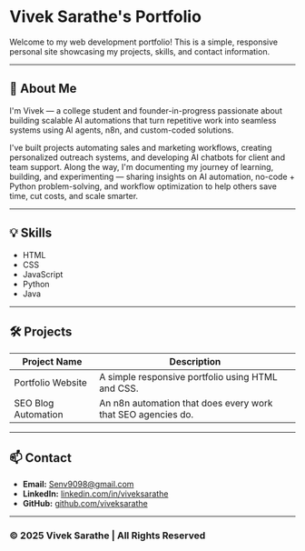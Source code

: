 # Vivek Sarathe's Portfolio

Welcome to my web development portfolio! This is a simple, responsive personal site showcasing my projects, skills, and contact information.

---

## 🚀 About Me

I'm Vivek — a college student and founder-in-progress passionate about building scalable AI automations that turn repetitive work into seamless systems using AI agents, n8n, and custom-coded solutions.

I've built projects automating sales and marketing workflows, creating personalized outreach systems, and developing AI chatbots for client and team support. Along the way, I'm documenting my journey of learning, building, and experimenting — sharing insights on AI automation, no-code + Python problem-solving, and workflow optimization to help others save time, cut costs, and scale smarter.

---

## 💡 Skills

- HTML
- CSS
- JavaScript
- Python
- Java

---

## 🛠️ Projects

| Project Name         | Description                                               |
|----------------------|-----------------------------------------------------------|
| Portfolio Website    | A simple responsive portfolio using HTML and CSS.         |
| SEO Blog Automation  | An n8n automation that does every work that SEO agencies do. |

---

## 📫 Contact

- **Email:** Senv9098@gmail.com
- **LinkedIn:** [linkedin.com/in/viveksarathe](https://linkedin.com/in/viveksarathe)
- **GitHub:** [github.com/viveksarathe](https://github.com/viveksarathe)

---

### © 2025 Vivek Sarathe | All Rights Reserved
